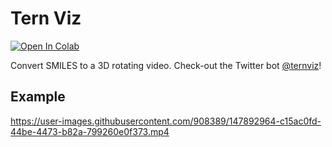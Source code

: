 # Tern Viz
[![Open In Colab](https://colab.research.google.com/assets/colab-badge.svg)](https://colab.research.google.com/github/whitead/ternviz/blob/main/colab/ternviz.ipynb)

Convert SMILES to a 3D rotating video. Check-out the Twitter bot [@ternviz](https://twitter.com/ternviz)!

## Example

https://user-images.githubusercontent.com/908389/147892964-c15ac0fd-44be-4473-b82a-799260e0f373.mp4

